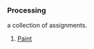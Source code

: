 ### Processing

a collection of assignments. 

1. [Paint](https://github.com/hyang-gi/processing/tree/main/a1_paint)
